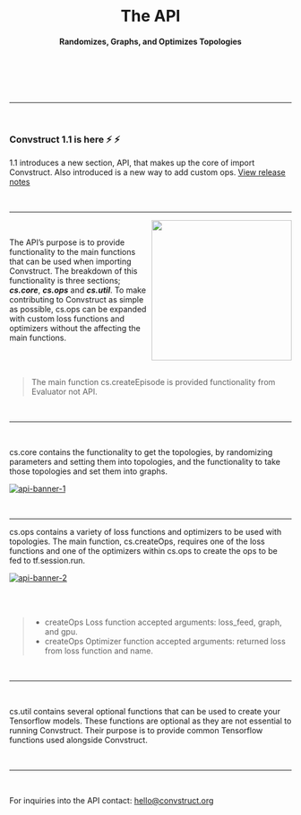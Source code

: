 <br>
<br>
<br>
<br>

<div align="center">

  # The API
  #### Randomizes, Graphs, and Optimizes Topologies

</div>

<br>
<br>
<br>
<br>

---

<br>

### Convstruct 1.1 is here :zap: :zap:

1.1 introduces a new section, API, that makes up the core of import Convstruct. Also introduced is a new way to add custom ops.
[View release notes](https://github.com/convstruct/convstruct/releases/tag/1.1.0)

<br>

---



<img align="right" width="250" height="250" src="https://i.ibb.co/R31qNBS/api-icon.png">

<br>

The API’s purpose is to provide functionality to the main functions that can be used when importing Convstruct. The breakdown of this functionality is three sections; ***cs.core***, ***cs.ops*** and ***cs.util***. To make contributing to Convstruct as simple as possible, cs.ops can be expanded with custom loss functions and optimizers without the affecting the main functions.

<br>
<br>

>The main function cs.createEpisode is provided functionality from Evaluator not API.

<br>

---

<br>

cs.core contains the functionality to get the topologies, by randomizing parameters and setting them into topologies, and the functionality to take those topologies and set them into graphs.

[<img align="center" src="https://i.ibb.co/RPy7yJM/api-banner-1.png" alt="api-banner-1" border="0">](https://github.com/convstruct/convstruct/tree/main/convstruct/evaluator)

<br>

---

cs.ops contains a variety of loss functions and optimizers to be used with topologies. The main function, cs.createOps, requires one of the loss functions and one of the optimizers within cs.ops to create the ops to be fed to tf.session.run.

[<img align="center" src="https://i.ibb.co/8bPp6Z5/api-banner-2.png" alt="api-banner-2" border="0">](https://github.com/convstruct/convstruct/blob/main/convstruct/api/__init__.py)

<br>
<br>

>- createOps Loss function accepted arguments: loss_feed, graph, and gpu.<br>
>- createOps Optimizer function accepted arguments: returned loss from loss function and name.

<br>

---

<br>


cs.util contains several optional functions that can be used to create your Tensorflow models. These functions are optional as they are not essential to running Convstruct. Their purpose is to provide common Tensorflow functions used alongside Convstruct.

<br>

---

<br>

For inquiries into the API contact: [hello@convstruct.org](hello@convstruct.org)

<br>
<br>
